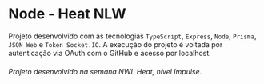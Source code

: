 # Node - Heat NLW

  Projeto desenvolvido com as tecnologias `TypeScript`, `Express`, `Node`, `Prisma`, `JSON Web` e `Token Socket.IO`. A execução do projeto é voltada por autenticação via OAuth com o GitHub e acesso por localhost.

###### Projeto desenvolvido na semana NWL Heat, nível Impulse.
